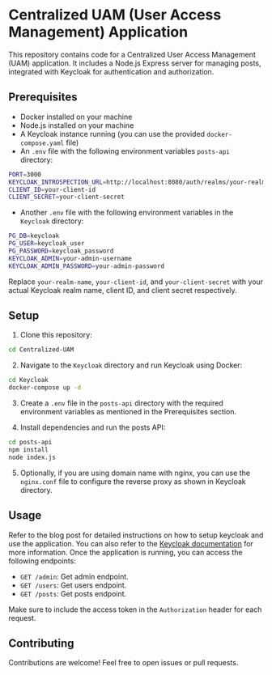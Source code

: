 # Centralized UAM (User Access Management) Application

This repository contains code for a Centralized User Access Management (UAM) application. It includes a Node.js Express server for managing posts, integrated with Keycloak for authentication and authorization.

## Prerequisites

- Docker installed on your machine
- Node.js installed on your machine
- A Keycloak instance running (you can use the provided `docker-compose.yaml` file)
- An `.env` file with the following environment variables `posts-api` directory:

```bash
PORT=3000
KEYCLOAK_INTROSPECTION_URL=http://localhost:8080/auth/realms/your-realm-name/protocol/openid-connect/token/introspect
CLIENT_ID=your-client-id
CLIENT_SECRET=your-client-secret
```

- Another `.env` file with the following environment variables in the `Keycloak` directory:

```bash
PG_DB=keycloak
PG_USER=keycloak_user
PG_PASSWORD=keycloak_password
KEYCLOAK_ADMIN=your-admin-username
KEYCLOAK_ADMIN_PASSWORD=your-admin-password
```

Replace `your-realm-name`, `your-client-id`, and `your-client-secret` with your actual Keycloak realm name, client ID, and client secret respectively.

## Setup

1. Clone this repository:

```bash
cd Centralized-UAM
```

2. Navigate to the `Keycloak` directory and run Keycloak using Docker:

```bash
cd Keycloak
docker-compose up -d
```

3. Create a `.env` file in the `posts-api` directory with the required environment variables as mentioned in the Prerequisites section.

4. Install dependencies and run the posts API:

```bash
cd posts-api
npm install
node index.js
```

5. Optionally, if you are using domain name with nginx, you can use the `nginx.conf` file to configure the reverse proxy as shown in Keycloak directory.

## Usage

Refer to the blog post for detailed instructions on how to setup keycloak and use the application.
You can also refer to the [Keycloak documentation](https://www.keycloak.org/documentation.html) for more information.
Once the application is running, you can access the following endpoints:

- `GET /admin`: Get admin endpoint.
- `GET /users`: Get users endpoint.
- `GET /posts`: Get posts endpoint.

Make sure to include the access token in the `Authorization` header for each request.

## Contributing

Contributions are welcome! Feel free to open issues or pull requests.
